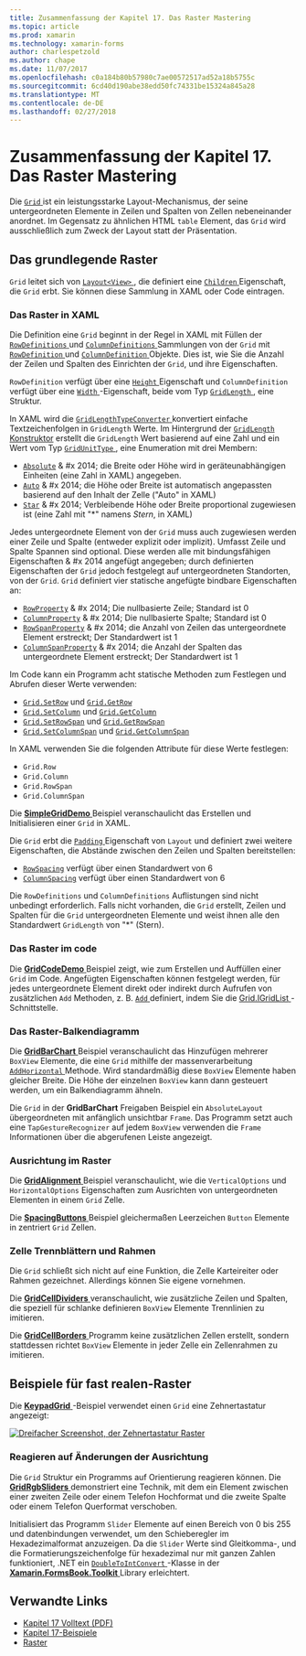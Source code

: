 ```yaml
---
title: Zusammenfassung der Kapitel 17. Das Raster Mastering
ms.topic: article
ms.prod: xamarin
ms.technology: xamarin-forms
author: charlespetzold
ms.author: chape
ms.date: 11/07/2017
ms.openlocfilehash: c0a184b80b57980c7ae00572517ad52a18b5755c
ms.sourcegitcommit: 6cd40d190abe38edd50fc74331be15324a845a28
ms.translationtype: MT
ms.contentlocale: de-DE
ms.lasthandoff: 02/27/2018
---
```

# <a name="summary-of-chapter-17-mastering-the-grid"></a>Zusammenfassung der Kapitel 17. Das Raster Mastering

Die [ `Grid` ](https://developer.xamarin.com/api/type/Xamarin.Forms.Grid/) ist ein leistungsstarke Layout-Mechanismus, der seine untergeordneten Elemente in Zeilen und Spalten von Zellen nebeneinander anordnet. Im Gegensatz zu ähnlichen HTML `table` Element, das `Grid` wird ausschließlich zum Zweck der Layout statt der Präsentation.

## <a name="the-basic-grid"></a>Das grundlegende Raster

`Grid` leitet sich von [ `Layout<View>` ](https://developer.xamarin.com/api/type/Xamarin.Forms.Layout%3CT%3E/), die definiert eine [ `Children` ](https://developer.xamarin.com/api/property/Xamarin.Forms.Layout%3CT%3E.Children/) Eigenschaft, die `Grid` erbt. Sie können diese Sammlung in XAML oder Code eintragen.

### <a name="the-grid-in-xaml"></a>Das Raster in XAML

Die Definition eine `Grid` beginnt in der Regel in XAML mit Füllen der [ `RowDefinitions` ](https://developer.xamarin.com/api/property/Xamarin.Forms.Grid.RowDefinitions/) und [ `ColumnDefinitions` ](https://developer.xamarin.com/api/property/Xamarin.Forms.Grid.ColumnDefinitions/) Sammlungen von der `Grid` mit [ `RowDefinition` ](https://developer.xamarin.com/api/type/Xamarin.Forms.RowDefinition/) und [ `ColumnDefinition` ](https://developer.xamarin.com/api/type/Xamarin.Forms.ColumnDefinition/) Objekte. Dies ist, wie Sie die Anzahl der Zeilen und Spalten des Einrichten der `Grid`, und ihre Eigenschaften.

`RowDefinition` verfügt über eine [ `Height` ](https://developer.xamarin.com/api/property/Xamarin.Forms.RowDefinition.Height/) Eigenschaft und `ColumnDefinition` verfügt über eine [ `Width` ](https://developer.xamarin.com/api/property/Xamarin.Forms.ColumnDefinition.Width/) -Eigenschaft, beide vom Typ [ `GridLength` ](https://developer.xamarin.com/api/type/Xamarin.Forms.GridLength/), eine Struktur.

In XAML wird die [ `GridLengthTypeConverter` ](https://developer.xamarin.com/api/type/Xamarin.Forms.GridLengthTypeConverter/) konvertiert einfache Textzeichenfolgen in `GridLength` Werte. Im Hintergrund der [ `GridLength` Konstruktor](https://developer.xamarin.com/api/constructor/Xamarin.Forms.GridLength.GridLength/p/System.Double/Xamarin.Forms.GridUnitType/) erstellt die `GridLength` Wert basierend auf eine Zahl und ein Wert vom Typ [ `GridUnitType` ](https://developer.xamarin.com/api/type/Xamarin.Forms.GridUnitType/), eine Enumeration mit drei Membern:

- [`Absolute`](https://developer.xamarin.com/api/field/Xamarin.Forms.GridUnitType.Absolute/) & #x 2014; die Breite oder Höhe wird in geräteunabhängigen Einheiten (eine Zahl in XAML) angegeben.
- [`Auto`](https://developer.xamarin.com/api/field/Xamarin.Forms.GridUnitType.Auto/) & #x 2014; die Höhe oder Breite ist automatisch angepassten basierend auf den Inhalt der Zelle ("Auto" in XAML)
- [`Star`](https://developer.xamarin.com/api/field/Xamarin.Forms.GridUnitType.Star/) & #x 2014; Verbleibende Höhe oder Breite proportional zugewiesen ist (eine Zahl mit "\*" namens *Stern*, in XAML)

Jedes untergeordnete Element von der `Grid` muss auch zugewiesen werden einer Zeile und Spalte (entweder explizit oder implizit). Umfasst Zeile und Spalte Spannen sind optional. Diese werden alle mit bindungsfähigen Eigenschaften & #x 2014 angefügt angegeben; durch definierten Eigenschaften der `Grid` jedoch festgelegt auf untergeordneten Standorten, von der `Grid`. `Grid` definiert vier statische angefügte bindbare Eigenschaften an:

- [`RowProperty`](https://developer.xamarin.com/api/field/Xamarin.Forms.Grid.RowProperty/) & #x 2014; Die nullbasierte Zeile; Standard ist 0
- [`ColumnProperty`](https://developer.xamarin.com/api/field/Xamarin.Forms.Grid.ColumnProperty/) & #x 2014; Die nullbasierte Spalte; Standard ist 0
- [`RowSpanProperty`](https://developer.xamarin.com/api/field/Xamarin.Forms.Grid.RowSpanProperty/) & #x 2014; die Anzahl von Zeilen das untergeordnete Element erstreckt; Der Standardwert ist 1
- [`ColumnSpanProperty`](https://developer.xamarin.com/api/field/Xamarin.Forms.Grid.ColumnSpanProperty/) & #x 2014; die Anzahl der Spalten das untergeordnete Element erstreckt; Der Standardwert ist 1

Im Code kann ein Programm acht statische Methoden zum Festlegen und Abrufen dieser Werte verwenden:

- [`Grid.SetRow`](https://developer.xamarin.com/api/member/Xamarin.Forms.Grid.SetRow/p/Xamarin.Forms.BindableObject/System.Int32/) und [`Grid.GetRow`](https://developer.xamarin.com/api/member/Xamarin.Forms.Grid.GetRow/p/Xamarin.Forms.BindableObject/)
- [`Grid.SetColumn`](https://developer.xamarin.com/api/member/Xamarin.Forms.Grid.SetColumn/p/Xamarin.Forms.BindableObject/System.Int32/) und [`Grid.GetColumn`](https://developer.xamarin.com/api/member/Xamarin.Forms.Grid.GetColumn/p/Xamarin.Forms.BindableObject/)
- [`Grid.SetRowSpan`](https://developer.xamarin.com/api/member/Xamarin.Forms.Grid.SetRowSpan/p/Xamarin.Forms.BindableObject/System.Int32/) und [`Grid.GetRowSpan`](https://developer.xamarin.com/api/member/Xamarin.Forms.Grid.GetRowSpan/p/Xamarin.Forms.BindableObject/)
- [`Grid.SetColumnSpan`](https://developer.xamarin.com/api/member/Xamarin.Forms.Grid.SetColumnSpan/p/Xamarin.Forms.BindableObject/System.Int32/) und [`Grid.GetColumnSpan`](https://developer.xamarin.com/api/member/Xamarin.Forms.Grid.GetColumnSpan/p/Xamarin.Forms.BindableObject/)

In XAML verwenden Sie die folgenden Attribute für diese Werte festlegen:

- `Grid.Row`
- `Grid.Column`
- `Grid.RowSpan`
- `Grid.ColumnSpan`

Die [ **SimpleGridDemo** ](https://github.com/xamarin/xamarin-forms-book-samples/tree/master/Chapter17/SimpleGridDemo) Beispiel veranschaulicht das Erstellen und Initialisieren einer `Grid` in XAML.

Die `Grid` erbt die [ `Padding` ](https://developer.xamarin.com/api/property/Xamarin.Forms.Layout.Padding/) Eigenschaft von `Layout` und definiert zwei weitere Eigenschaften, die Abstände zwischen den Zeilen und Spalten bereitstellen:

- [`RowSpacing`](https://developer.xamarin.com/api/property/Xamarin.Forms.Grid.RowSpacing/) verfügt über einen Standardwert von 6
- [`ColumnSpacing`](https://developer.xamarin.com/api/property/Xamarin.Forms.Grid.ColumnSpacing/) verfügt über einen Standardwert von 6

Die `RowDefinitions` und `ColumnDefinitions` Auflistungen sind nicht unbedingt erforderlich. Falls nicht vorhanden, die `Grid` erstellt, Zeilen und Spalten für die `Grid` untergeordneten Elemente und weist ihnen alle den Standardwert `GridLength` von "\*" (Stern).

### <a name="the-grid-in-code"></a>Das Raster im code

Die [ **GridCodeDemo** ](https://github.com/xamarin/xamarin-forms-book-samples/tree/master/Chapter17/GridCodeDemo) Beispiel zeigt, wie zum Erstellen und Auffüllen einer `Grid` im Code. Angefügten Eigenschaften können festgelegt werden, für jedes untergeordnete Element direkt oder indirekt durch Aufrufen von zusätzlichen `Add` Methoden, z. B. [ `Add` ](https://developer.xamarin.com/api/member/Xamarin.Forms.Grid+IGridList%3CT%3E.Add/p/Xamarin.Forms.View/System.Int32/System.Int32/System.Int32/System.Int32/) definiert, indem Sie die [Grid.IGridList<T> ](https://developer.xamarin.com/api/type/Xamarin.Forms.Grid+IGridList%3CT%3E/) -Schnittstelle.

### <a name="the-grid-bar-chart"></a>Das Raster-Balkendiagramm

Die [ **GridBarChart** ](https://github.com/xamarin/xamarin-forms-book-samples/tree/master/Chapter17/GridBarChart) Beispiel veranschaulicht das Hinzufügen mehrerer `BoxView` Elemente, die eine `Grid` mithilfe der massenverarbeitung [ `AddHorizontal` ](https://developer.xamarin.com/api/member/Xamarin.Forms.Grid+IGridList%3CT%3E.AddHorizontal/p/System.Collections.Generic.IEnumerable%7BXamarin.Forms.View%7D/) Methode. Wird standardmäßig diese `BoxView` Elemente haben gleicher Breite. Die Höhe der einzelnen `BoxView` kann dann gesteuert werden, um ein Balkendiagramm ähneln.

Die `Grid` in der **GridBarChart** Freigaben Beispiel ein `AbsoluteLayout` übergeordneten mit anfänglich unsichtbar `Frame`. Das Programm setzt auch eine `TapGestureRecognizer` auf jedem `BoxView` verwenden die `Frame` Informationen über die abgerufenen Leiste angezeigt.

### <a name="alignment-in-the-grid"></a>Ausrichtung im Raster

Die [ **GridAlignment** ](https://github.com/xamarin/xamarin-forms-book-samples/tree/master/Chapter17/GridAlignment) Beispiel veranschaulicht, wie die `VerticalOptions` und `HorizontalOptions` Eigenschaften zum Ausrichten von untergeordneten Elementen in einem `Grid` Zelle.

Die [ **SpacingButtons** ](https://github.com/xamarin/xamarin-forms-book-samples/tree/master/Chapter17/SpacingButtons) Beispiel gleichermaßen Leerzeichen `Button` Elemente in zentriert `Grid` Zellen.

### <a name="cell-dividers-and-borders"></a>Zelle Trennblättern und Rahmen

Die `Grid` schließt sich nicht auf eine Funktion, die Zelle Karteireiter oder Rahmen gezeichnet. Allerdings können Sie eigene vornehmen.

Die [ **GridCellDividers** ](https://github.com/xamarin/xamarin-forms-book-samples/tree/master/Chapter17/GridCellDividers) veranschaulicht, wie zusätzliche Zeilen und Spalten, die speziell für schlanke definieren `BoxView` Elemente Trennlinien zu imitieren.

Die [ **GridCellBorders** ](https://github.com/xamarin/xamarin-forms-book-samples/tree/master/Chapter17/GridCellBorders) Programm keine zusätzlichen Zellen erstellt, sondern stattdessen richtet `BoxView` Elemente in jeder Zelle ein Zellenrahmen zu imitieren.

## <a name="almost-real-life-grid-examples"></a>Beispiele für fast realen-Raster

Die [ **KeypadGrid** ](https://github.com/xamarin/xamarin-forms-book-samples/tree/master/Chapter17/KeypadGrid) -Beispiel verwendet einen `Grid` eine Zehnertastatur angezeigt:

[![Dreifacher Screenshot, der Zehnertastatur Raster](images/ch17fg12-small.png "Gitter Zehnertastatur")](images/ch17fg12-large.png "Gitter Zehnertastatur")

### <a name="responding-to-orientation-changes"></a>Reagieren auf Änderungen der Ausrichtung

Die `Grid` Struktur ein Programms auf Orientierung reagieren können. Die [ **GridRgbSliders** ](https://github.com/xamarin/xamarin-forms-book-samples/tree/master/Chapter17/GridRgbSliders) demonstriert eine Technik, mit dem ein Element zwischen einer zweiten Zeile oder einem Telefon Hochformat und die zweite Spalte oder einem Telefon Querformat verschoben.

Initialisiert das Programm `Slider` Elemente auf einen Bereich von 0 bis 255 und datenbindungen verwendet, um den Schieberegler im Hexadezimalformat anzuzeigen. Da die `Slider` Werte sind Gleitkomma-, und die Formatierungszeichenfolge für hexadezimal nur mit ganzen Zahlen funktioniert, .NET ein [ `DoubleToIntConvert` ](https://github.com/xamarin/xamarin-forms-book-samples/blob/master/Libraries/Xamarin.FormsBook.Toolkit/Xamarin.FormsBook.Toolkit/DoubleToIntConverter.cs) -Klasse in der [ **Xamarin.FormsBook.Toolkit** ](https://github.com/xamarin/xamarin-forms-book-samples/tree/master/Libraries/Xamarin.FormsBook.Toolkit) Library erleichtert.



## <a name="related-links"></a>Verwandte Links

- [Kapitel 17 Volltext (PDF)](https://download.xamarin.com/developer/xamarin-forms-book/XamarinFormsBook-Ch17-Apr2016.pdf)
- [Kapitel 17-Beispiele](https://github.com/xamarin/xamarin-forms-book-samples/tree/master/Chapter17)
- [Raster](~/xamarin-forms/user-interface/layouts/grid.md)
